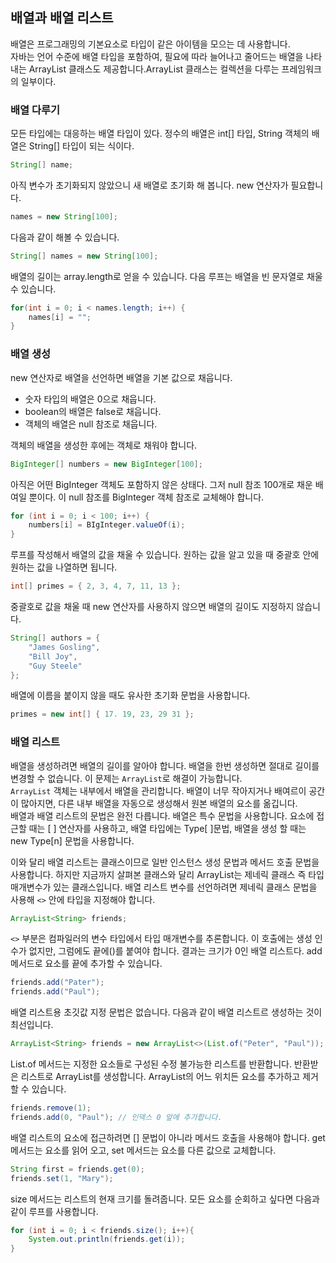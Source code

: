 ## 배열과 배열 리스트
배열은 프로그래밍의 기본요소로 타입이 같은 아이템을 모으는 데 사용합니다.  
자바는 언어 수준에 배열 타입을 포함하여, 필요에 따라 늘어나고 줄어드는 배열을 나타내는 ArrayList 클래스도 제공합니다.ArrayList 클래스는 컬렉션을 다루는 프레임워크의 일부이다.

### 배열 다루기

모든 타입에는 대응하는 배열 타입이 있다. 정수의 배열은 int[] 타입, String 객체의 배열은 String[] 타입이 되는 식이다.

```java
String[] name;
```

아직 변수가 초기화되지 않았으니 새 배열로 초기화 해 봅니다.
new 연산자가 필요합니다.

```java
names = new String[100];
```

다음과 같이 해볼 수 있습니다.
```java
String[] names = new String[100];
```

배열의 길이는 array.length로 얻을 수 있습니다. 다음 루프는 배열을 빈 문자열로 채울 수 있습니다.
```java
for(int i = 0; i < names.length; i++) {
    names[i] = "";
}
```

### 배열 생성
new 연산자로 배열을 선언하면 배열을 기본 값으로 채웁니다.
* 숫자 타입의 배열은 0으로 채웁니다.
* boolean의 배열은 false로 채웁니다.
* 객체의 배열은 null 참조로 채웁니다.

객체의 배열을 생성한 후에는 객체로 채워야 합니다.   
```java
BigInteger[] numbers = new BigInteger[100];
```
아직은 어떤 BigInteger 객체도 포함하지 않은 상태다. 그저 null 참조 100개로 채운 배여일 뿐이다. 이 null 참조를 BigInteger 객체 참조로 교체해야 합니다.  
```java
for (int i = 0; i < 100; i++) { 
    numbers[i] = BIgInteger.valueOf(i);
}
```
루프를 작성해서 배열의 값을 채울 수 있습니다. 원하는 값을 알고 있을 때 중괄호 안에 원하는 값을 나열하면 됩니다.  
```java
int[] primes = { 2, 3, 4, 7, 11, 13 };
```

중괄호로 값을 채울 때 new 연산자를 사용하지 않으면 배열의 길이도 지정하지 않습니다.
```java
String[] authors = {
    "James Gosling",
    "Bill Joy",
    "Guy Steele"
};
```
배열에 이름을 붙이지 않을 때도 유사한 초기화 문법을 사용합니다.

```java
primes = new int[] { 17. 19, 23, 29 31 };
```

### 배열 리스트

배열을 생성하려면 배열의 길이를 알아야 합니다.
배열을 한번 생성하면 절대로 길이를 변경할 수 없습니다. 이 문제는 `ArrayList`로 해결이 가능합니다.  
`ArrayList` 객체는 내부에서 배열을 관리합니다. 배열이 너무 작아지거나 배여르이 공간이 많아지면, 다른 내부 배열을 자동으로 생성해서 원본 배열의 요소를 옮깁니다.  
배열과 배열 리스트의 문법은 완전 다릅니다. 배열은 특수 문법을 사용합니다.
요소에 접근할 때는 [ ] 연산자를 사용하고, 배열 타입에는 Type[ ]문법, 배열을 생성 할 때는 new Type[n] 문법을 사용합니다.

이와 달리 배열 리스트는 클래스이므로 일반 인스턴스 생성 문법과 메서드 호출 문법을 사용합니다.
하지만 지금까지 살펴본 클래스와 달리 ArrayList는 제네릭 클래스 즉 타입 매개변수가 있는 클래스입니다.
배열 리스트 변수를 선언하려면 제네릭 클래스 문법을 사용해 `<>` 안에 타입을 지정해야 합니다.

```java
ArrayList<String> friends;
```
`<>` 부분은 컴파일러의 변수 타입에서 타입 매개변수를 추론합니다.
이 호출에는 생성 인수가 없지만, 그럼에도 끝에()를 붙여야 합니다. 결과는 크기가 0인 배열 리스트다. add 메서드로 요소를 끝에 추가할 수 있습니다.

```java
friends.add("Pater");
friends.add("Paul");
```

배열 리스트용 초깃값 지정 문법은 없습니다. 다음과 같이 배열 리스트르 생성하는 것이 최선입니다.
```java
ArrayList<String> friends = new ArrayList<>(List.of("Peter", "Paul"));
```
List.of 메서드는 지정한 요소들로 구성된 수정 불가능한 리스트를 반환합니다.
반환받은 리스트로 ArrayList를 생성합니다. ArrayList의 어느 위치든 요소를 추가하고 제거할 수 있습니다.

```java
friends.remove(1);
friends.add(0, "Paul"); // 인덱스 0 앞에 추가합니다.
```
배열 리스트의 요소에 접근하려면 [] 문법이 아니라 메서드 호출을 사용해야 합니다. get 메서드는 요소를 읽어 오고, set 메서드는 요소를 다른 값으로 교체합니다.

```java
String first = friends.get(0);
friends.set(1, "Mary");
```
size 메서드는 리스트의 현재 크기를 돌려줍니다. 모든 요소를 순회하고 싶다면 다음과 같이 루프를 사용합니다.

```java
for (int i = 0; i < friends.size(); i++){
    System.out.println(friends.get(i));
}
```



